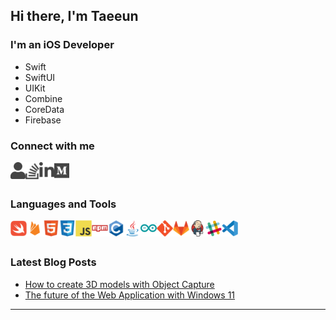 ## Hi there, I'm Taeeun

### I'm an iOS Developer

- Swift
- SwiftUI
- UIKit
- Combine
- CoreData
- Firebase

### Connect with me

[<img align="left" alt="portfolio" width="24px" src="icon/user-solid.svg" />][portfolio]
[<img align="left" alt="stackoverflow" width="22px" src="icon/stack-overflow-brands.svg" />][stackoverflow]
[<img align="left" alt="linkedin" width="24px" src="icon/linkedin-in-brands.svg" />][linkedin]
[<img align="left" alt="medium" width="24px" src="icon/medium-brands.svg" />][medium]

<br />
<br />

### Languages and Tools

<img align="left" alt="Swift" width="26px" src="icon/swift-original.svg"/>
<img align="left" alt="firebase" width="26px" src="icon/firebase-plain.svg"/>
<img align="left" alt="html5" width="26px" src="icon/html5-original.svg"/>
<img align="left" alt="css3" width="26px" src="icon/css3-original.svg"/>
<img align="left" alt="javascript" width="26px" src="icon/javascript-original.svg"/>
<img align="left" alt="npm" width="26px" src="icon/npm-original-wordmark.svg"/>
<img align="left" alt="c" width="26px" src="icon/c-original.svg"/>
<img align="left" alt="java" width="26px" src="icon/java-original.svg"/>
<img align="left" alt="java" width="26px" src="icon/arduino-original.svg"/>
<img align="left" alt="git" width="26px" src="icon/git-original.svg"/>
<img align="left" alt="gitlab" width="26px" src="icon/gitlab-original.svg"/>
<img align="left" alt="jenkins" width="26px" src="icon/jenkins-original.svg"/>
<img align="left" alt="slack" width="26px" src="icon/slack-original.svg"/>
<img align="left" alt="vscode" width="26px" src="icon/vscode-original.svg"/>

<br />
<br />

### Latest Blog Posts

- [How to create 3D models with Object Capture](https://taeeun-kim.medium.com/how-to-create-3d-models-with-object-capture-9b3d1226bd10)
- [The future of the Web Application with Windows 11](https://taeeun-kim.medium.com/the-future-of-the-web-application-with-windows-11-8ab88a2d16be)

---

[monthlywallet]: github.com
[portfolio]: https://taeeun-kim.github.io/Portfolio/
[stackoverflow]: https://stackoverflow.com/users/15603993/taeeun-kim
[linkedin]: https://www.linkedin.com/in/taeeun-kim-a468b0219/
[medium]: https://taeeun-kim.medium.com

<!-- https://fontawesome.com/license -->
